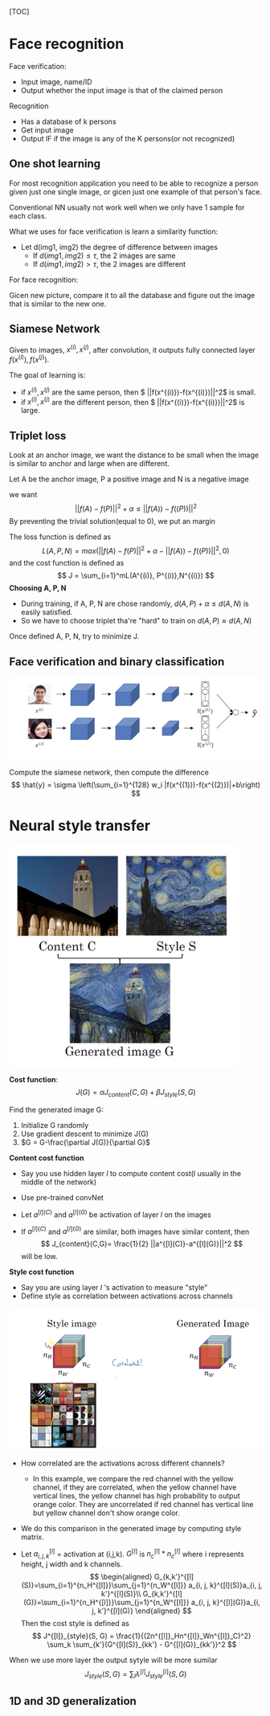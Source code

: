 [TOC]

# Face recognition

Face verification:

- Input image, name/ID
- Output whether the input image is that of the claimed person

Recognition

- Has a database of k persons
- Get input image
- Output IF if the image is any of the K persons(or not recognized)

## One shot learning

For most recognition application you need to be able to recognize a person given just one single image, or gicen just one example of that person's face.

Conventional NN usually not work well when we only have 1 sample for each class.

What we uses for face verification is learn a similarity function:

- Let d(img1, img2) the degree of difference between images
  - If $d(img1, img2)\le \tau$, the 2 images are same
  - If $d(img1, img2)>\tau$, the 2 images are different

For face recognition:

Gicen new picture, compare it to all the database and figure out the image that is similar to the new one.

## Siamese Network

Given to images, $x^{(i)}, x^{(j)}$, after convolution, it outputs fully connected layer  $f(x^{(i)}), f(x^{(j)})$. 

The goal of learning is:

- if $x^{(i)}, x^{(j)}$ are the same person, then $ ||f(x^{(i)})-f(x^{(i)})||^2$ is small.
- if $x^{(i)}, x^{(j)}$ are the different person, then $ ||f(x^{(i)})-f(x^{(i)})||^2$ is large.

## Triplet loss

Look at an anchor image, we want the distance to be small when the image is similar to anchor and large when are different.

Let A be the anchor image, P a positive image and N is a negative image

we want 
$$
||f(A)-f(P)||^2 +\alpha \le||f(A))-f((P))||^2
$$
By preventing the trivial solution(equal to 0), we put an margin

The loss function is defined as
$$
L(A,P,N)=max(||f(A)-f(P)||^2 +\alpha -||f(A))-f((P))||^2,0)
$$
and the cost function is defined as 
$$
J = \sum_{i=1}^mL(A^{(i)}, P^{(i)},N^{(i)})
$$
**Choosing A, P, N**

- During training, if A, P, N are chose randomly, $d(A,P)+\alpha \le d(A,N)$ is easily satisfied.
- So we have to choose triplet tha're "hard" to train on $d(A,P) \approx d(A,N)$ 

Once defined A, P, N, try to minimize J.

## Face verification and binary classification

![seimise](figures/seimise.png)

Compute the siamese network, then compute the difference
$$
\hat{y} = \sigma \left(\sum_{i=1}^{128} w_i |f(x^{(1)})-f(x^{(2)})|+b\right)
$$

# Neural style transfer

![Ntransfer](figures/Ntransfer.png)

**Cost function**: 
$$
J(G)= \alpha J_{content}(C,G) + \beta J_{style}(S,G)
$$


Find the generated image G:

1. Initialize G randomly
2. Use gradient descent to minimize J(G)
3. $G = G-\frac{\partial J(G)}{\partial G}$

**Content cost function**

- Say you use hidden layer $l$ to compute content cost(l usually in the middle of the network)

- Use pre-trained convNet

- Let $a^{[l](C)}$ and $a^{[l](G)}$ be activation of layer $l$ on the images

- If  $a^{[l](C)}$ and $a^{[l](G)}$ are similar, both images have similar content, then
  $$
  J_{content}(C,G)= \frac{1}{2} ||a^{[l](C)}-a^{[l](G)}||^2
  $$
  will be low.

**Style cost function**

- Say you are using layer $l$ 's activation to measure "style"
- Define style as correlation between activations across channels

![stylecost](figures/cost_style.png)

- How correlated are the activations across different channels?

  - In this example, we compare the red channel with the yellow channel, if they are correlated, when the yellow channel have vertical lines, the yellow channel has high probability to output orange color. They are uncorrelated if red channel has vertical line but yellow channel don't show orange color.

- We do this comparison in the generated image by computing style matrix.

- Let $a_{i, j, k}^{[l]}$ = activation at (i,j,k). $G^{[l]}$ is $n_c^{[l]}*n_c^{[l]}$ where i represents height, j width and k channels.
  $$
  \begin{aligned}
  G_{k,k'}^{[l](S)}=\sum_{i=1}^{n_H^{[l]}}\sum_{j=1}^{n_W^{[l]}} a_{i, j, k}^{[l](S)}a_{i, j, k'}^{[l](S)}\\
  G_{k,k'}^{[l](G)}=\sum_{i=1}^{n_H^{[l]}}\sum_{j=1}^{n_W^{[l]}} a_{i, j, k}^{[l](G)}a_{i, j, k'}^{[l](G)}
  \end{aligned}
  $$
  Then the cost style is defined as
  $$
  J^{[l]}_{style}(S, G) = \frac{1}{(2n^{[l]}_Hn^{[l]}_Wn^{[l]}_C)^2} \sum_k \sum_{k'}(G^{[l](S)}_{kk'} - G^{[l](G)}_{kk'})^2
  $$
  

When we use more layer the output sytyle will be more sumilar
$$
J_{style}(S, G) = \sum_l \lambda^{[l]} J^{[l]}_{style}(S, G)
$$

## 1D and 3D generalization

